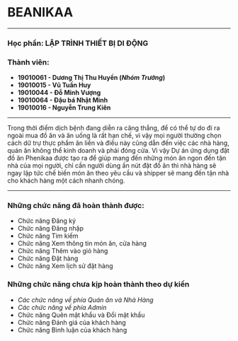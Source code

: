 # BEANIKAA
***
### Học phần: LẬP TRÌNH THIẾT BỊ DI ĐỘNG
### Thành viên: 
* **19010061 - Dương Thị Thu Huyền (*Nhóm Trưởng*)**
* **19010015 - Vũ Tuấn Huy**
* **19010044 - Đỗ Minh Vượng**
* **19010064 - Đậu bá Nhật Minh**
* **19010016 - Nguyễn Trung Kiên**
***
Trong thời điểm dịch bệnh đang diễn ra căng thẳng, để có thể tự do đi ra ngoài mua đồ ăn và ăn uống là rất hạn chế, vì vậy mọi người thường chọn cách dữ trự thực phẩm ăn liền và điều này cũng dẫn đến việc các nhà hàng, quán ăn không thể kinh doanh và phải đóng cửa. Vì vậy Dự án ứng dụng đặt đồ ăn Phenikaa được tạo ra để giúp mang đến những món ăn ngon đến tận nhà của mọi người, chỉ cần người dùng ấn nút đặt đồ ăn thì nhà hàng sẽ ngay lập tức chế biến món ăn theo yêu cầu và shipper sẽ mang đến tận nhà cho khách hàng một cách nhanh chóng.
***
### Những chức năng đã hoàn thành được:
* Chức năng Đăng ký
* Chức năng Đăng nhập
* Chức năng Tìm kiếm
* Chức năng Xem thông tin món ăn, cửa hàng 
* Chức năng Thêm vào giỏ hàng
* Chức năng Đặt hàng
* Chức năng Xem lịch sử đặt hàng
### Những chức năng chưa kịp hoàn thành theo dự kiến
* *Các chức năng về phía Quán ăn và Nhà Hàng*
* *Các chức năng về phía Admin*
* Chức năng Quên mật khẩu và Đổi mật khẩu
* Chức năng Đánh giá của khách hàng
* Chức năng Bình luận của khách hàng
